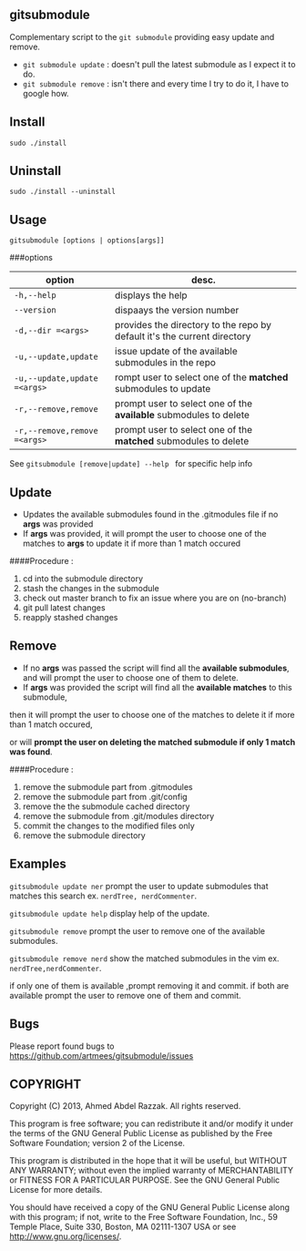 gitsubmodule
------------
Complementary script to the `git submodule` providing easy update and remove.
* `git submodule update` : doesn't pull the latest submodule as I expect it to do.
* `git submodule remove` : isn't there and every time I try to do it, I have to google how.
 
Install
-
`sudo ./install`

Uninstall
-
`sudo ./install --uninstall`

Usage
-
`gitsubmodule [options | options[args]]`

###options

| option      |  desc. |
|-------------|--------|
| `-h,--help` |  displays the help|
| `--version` |  dispaays the version number|
| `-d,--dir =<args>`  |  provides the directory to the repo by default it's the current directory |
| `-u,--update,update` | issue update of the available submodules in the repo |
| `-u,--update,update =<args>` | rompt user to select one of the __matched__ submodules to update |
| `-r,--remove,remove` | prompt user to select one of the __available__ submodules to delete |
| `-r,--remove,remove =<args>`| prompt user to select one of the __matched__ submodules to delete |

See `gitsubmodule [remove|update] --help ` for specific help info

Update
-
* Updates the available submodules found in the .gitmodules file if no __args__ was provided
* If __args__ was provided, it will prompt the user to choose one of the matches to __args__ to update it
 if more than 1 match occured

####Procedure :
1. cd into the submodule directory
2. stash the changes in the submodule
3. check out master branch to fix an issue where you are on (no-branch)
4. git pull latest changes
5. reapply stashed changes

Remove
-
* If no __args__ was passed the script will find all the __available submodules__, and will prompt the user to choose one of them to delete.
* If __args__ was provided the script will find all the __available matches__ to this submodule,

then it will prompt the user to choose one of the matches to delete it if more than 1 match occured, 

or will __prompt the user on deleting the matched submodule if only 1 match was found__.

####Procedure :
1. remove the submodule part from .gitmodules
2. remove the submodule part from .git/config
3. remove the the submodule cached directory
4. remove the submodule from .git/modules directory
5. commit the changes to the modified files only
6. remove the submodule directory

Examples
-
`gitsubmodule update ner` prompt the user to update submodules that matches this search ex. `nerdTree, nerdCommenter`.

`gitsubmodule update help` display help of the update.

`gitsubmodule remove` prompt the user to remove one of the available submodules.

`gitsubmodule remove nerd` show the matched submodules in the vim ex. `nerdTree,nerdCommenter`.

 if only one of them is available ,prompt removing it and commit.
 if both are available prompt the user to remove one of them and commit.

Bugs
-
Please report found bugs to <https://github.com/artmees/gitsubmodule/issues>

COPYRIGHT
---------
Copyright (C) 2013, Ahmed Abdel Razzak. All rights reserved.

This program is free software; you can redistribute it and/or modify it under the terms of the GNU General Public License as published by the
Free Software Foundation; version 2 of the License.

This program is distributed in the hope that it will be useful, but WITHOUT ANY WARRANTY; without even the implied warranty of MERCHANTABILITY or
FITNESS FOR A PARTICULAR PURPOSE. See the GNU General Public License for more details.

You should have received a copy of the GNU General Public License along with this program; if not, write to the Free Software Foundation, Inc., 59
Temple Place, Suite 330, Boston, MA 02111-1307 USA or see http://www.gnu.org/licenses/.
